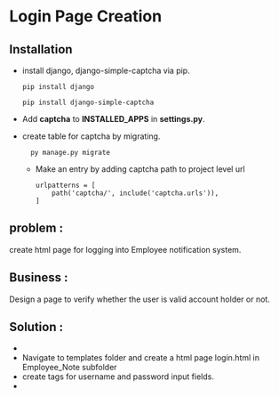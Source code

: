 # Login Page Creation

Installation
- 
- install django, django-simple-captcha via pip.

      pip install django
      
      pip install django-simple-captcha

- Add **captcha** to **INSTALLED_APPS** in **settings.py**.

- create table for captcha by migrating.
      
        py manage.py migrate

  - Make an entry by adding captcha path to project level url

        urlpatterns = [
            path('captcha/', include('captcha.urls')),
        ]

problem :
- 
create html page for logging into Employee notification system.
 
Business :
- 
Design a page to verify whether the user is valid account holder or not.

Solution :
- 
- 
- Navigate to templates folder and create a html page login.html in  Employee_Note subfolder
- create tags for username and password input fields.
- 
